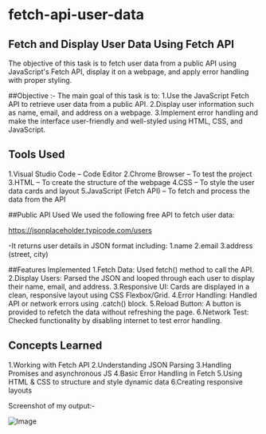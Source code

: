 # fetch-api-user-data

## Fetch and Display User Data Using Fetch API
 The objective of this task is to fetch user data from a public API using JavaScript's Fetch API, display it on a webpage, and apply error handling with proper styling.

##Objective :-
The main goal of this task is to:
1.Use the JavaScript Fetch API to retrieve user data from a public API.
2.Display user information such as name, email, and address on a webpage.
3.Implement error handling and make the interface user-friendly and well-styled using HTML, CSS, and JavaScript.

## Tools Used
1.Visual Studio Code – Code Editor
2.Chrome Browser – To test the project
3.HTML – To create the structure of the webpage
4.CSS – To style the user data cards and layout
5.JavaScript (Fetch API) – To fetch and process the data from the API

##Public API Used
We used the following free API to fetch user data:

https://jsonplaceholder.typicode.com/users

-It returns user details in JSON format including:
1.name
2.email
3.address (street, city)

##Features Implemented
1.Fetch Data: Used fetch() method to call the API.
2.Display Users: Parsed the JSON and looped through each user to display their name, email, and address.
3.Responsive UI: Cards are displayed in a clean, responsive layout using CSS Flexbox/Grid.
4.Error Handling: Handled API or network errors using .catch() block.
5.Reload Button: A button is provided to refetch the data without refreshing the page.
6.Network Test: Checked functionality by disabling internet to test error handling.

## Concepts Learned
1.Working with Fetch API
2.Understanding JSON Parsing
3.Handling Promises and asynchronous JS
4.Basic Error Handling in Fetch
5.Using HTML & CSS to structure and style dynamic data
6.Creating responsive layouts

Screenshot of my output:-

![Image](https://github.com/user-attachments/assets/e516631e-1563-40c3-a62c-45428bd836c4)



